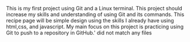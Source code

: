 This is my first project using Git and a Linux terminal. This project should increase my skills and understanding of using Git and its commands. This recipe page will be simple design using the skills I already have using html,css, and javascript. My main focus on this project is practicing using Git to push to a repository in GitHub.' did not match any files